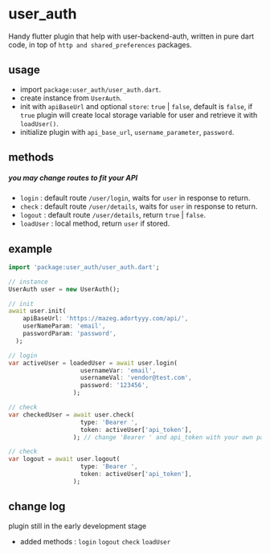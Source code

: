 # user_auth

Handy flutter plugin that help with user-backend-auth, written in pure dart code, in top of `http and shared_preferences` packages.

## usage
* import `package:user_auth/user_auth.dart`.
* create instance from `UserAuth`.
* init with `apiBaseUrl` and optional `store`: `true` | `false`, default is `false`, if `true` plugin will create local storage variable for user and retrieve it with `loadUser()`.
* initialize plugin with `api_base_url`, `username_parameter`, `password`.

## methods
##### you may change routes to fit your API
* `login` : default route `/user/login`, waits for `user` in response to return. 
* `check` : default route `/user/details`, waits for `user` in response to return.  
* `logout` : default route `/user/details`, return `true` | `false`.
* `loadUser` : local method, return `user` if stored.

## example
```dart
import 'package:user_auth/user_auth.dart';

// instance
UserAuth user = new UserAuth();

// init
await user.init(
    apiBaseUrl: 'https://mazeg.adortyyy.com/api/',
    userNameParam: 'email',
    passwordParam: 'password',
  );

// login
var activeUser = loadedUser = await user.login(
                    usernameVar: 'email',
                    usernameVal: 'vendor@test.com',
                    password: '123456',
                  );

// check
var checkedUser = await user.check(
                    type: 'Bearer ',
                    token: activeUser['api_token'],
                  ); // change 'Bearer ' and api_token with your own parameter

// check
var logout = await user.logout(
                    type: 'Bearer ',
                    token: activeUser['api_token'],
                  );
```

## change log
plugin still in the early development stage
* added methods : `login` `logout` `check` `loadUser`
